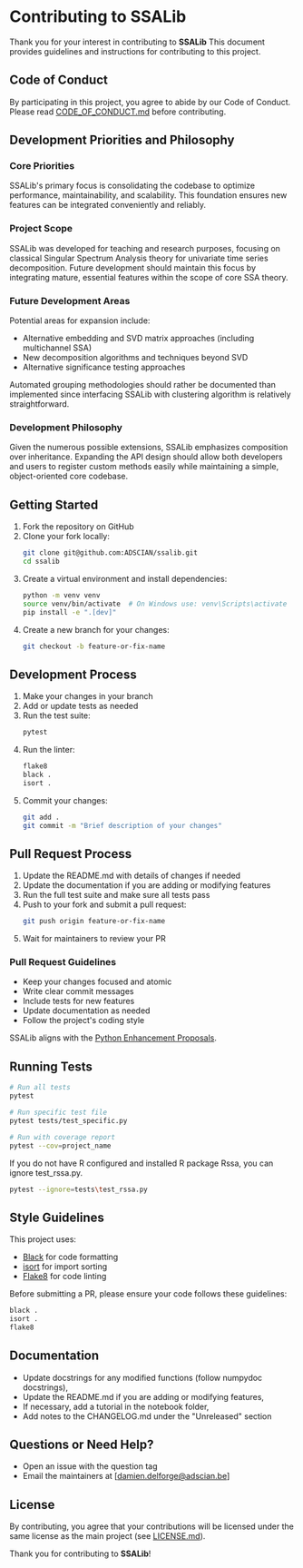 # Contributing to SSALib

Thank you for your interest in contributing to **SSALib** This document provides
guidelines and instructions for contributing to this project.

## Code of Conduct

By participating in this project, you agree to abide by our Code of Conduct.
Please read [CODE_OF_CONDUCT.md](CODE_OF_CONDUCT.md) before contributing.

## Development Priorities and Philosophy

### Core Priorities

SSALib's primary focus is consolidating the codebase to optimize performance, 
maintainability, and scalability. This foundation ensures new features can be 
integrated conveniently and reliably.

### Project Scope

SSALib was developed for teaching and research purposes, focusing on classical
Singular Spectrum Analysis theory for univariate time series decomposition. 
Future development should maintain this focus by integrating mature, essential 
features within the scope of core SSA theory.

### Future Development Areas

Potential areas for expansion include:

- Alternative embedding and SVD matrix approaches (including multichannel SSA)
- New decomposition algorithms and techniques beyond SVD
- Alternative significance testing approaches

Automated grouping methodologies should rather be documented than implemented
since interfacing SSALib with clustering algorithm is relatively 
straightforward.

### Development Philosophy

Given the numerous possible extensions, SSALib emphasizes composition over
inheritance. Expanding the API design should allow both developers and users
to register custom methods easily while maintaining a simple, object-oriented
core codebase.

## Getting Started

1. Fork the repository on GitHub
2. Clone your fork locally:
   ```bash
   git clone git@github.com:ADSCIAN/ssalib.git
   cd ssalib
   ```
3. Create a virtual environment and install dependencies:
   ```bash
   python -m venv venv
   source venv/bin/activate  # On Windows use: venv\Scripts\activate
   pip install -e ".[dev]"
   ```
4. Create a new branch for your changes:
   ```bash
   git checkout -b feature-or-fix-name
   ```

## Development Process

1. Make your changes in your branch
2. Add or update tests as needed
3. Run the test suite:
   ```bash
   pytest
   ```
4. Run the linter:
   ```bash
   flake8
   black .
   isort .
   ```
5. Commit your changes:
   ```bash
   git add .
   git commit -m "Brief description of your changes"
   ```

## Pull Request Process

1. Update the README.md with details of changes if needed
2. Update the documentation if you are adding or modifying features
3. Run the full test suite and make sure all tests pass
4. Push to your fork and submit a pull request:
   ```bash
   git push origin feature-or-fix-name
   ```
5. Wait for maintainers to review your PR

### Pull Request Guidelines

* Keep your changes focused and atomic
* Write clear commit messages
* Include tests for new features
* Update documentation as needed
* Follow the project's coding style

SSALib aligns with the 
[Python Enhancement Proposals](https://peps.python.org/pep-0000/).

## Running Tests

```bash
# Run all tests
pytest

# Run specific test file
pytest tests/test_specific.py

# Run with coverage report
pytest --cov=project_name
```

If you do not have R configured and installed R package Rssa, you can ignore
test_rssa.py.

```bash
pytest --ignore=tests\test_rssa.py
```

## Style Guidelines

This project uses:

* [Black](https://github.com/psf/black) for code formatting
* [isort](https://github.com/PyCQA/isort) for import sorting
* [Flake8](https://flake8.pycqa.org/) for code linting

Before submitting a PR, please ensure your code follows these guidelines:

```bash
black .
isort .
flake8
```

## Documentation

* Update docstrings for any modified functions (follow numpydoc
  docstrings),
* Update the README.md if you are adding or modifying features,
* If necessary, add a tutorial in the notebook folder,
* Add notes to the CHANGELOG.md under the "Unreleased" section

## Questions or Need Help?

* Open an issue with the question tag
* Email the maintainers at [damien.delforge@adscian.be]

## License

By contributing, you agree that your contributions will be licensed under the
same license as the main project (see [LICENSE.md](LICENSE.md)).

Thank you for contributing to **SSALib**!